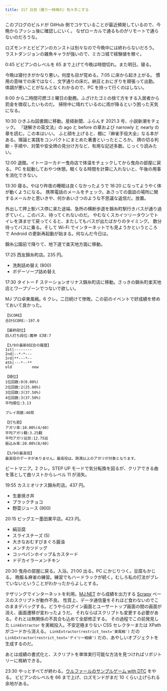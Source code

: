 ```yaml
---
title: 317 日目（曇り一時晴れ）色々手こずる
---
```


このブログのビルドが GitHub 側でコケていることが最近頻発しているので、今晩からプッシュ後に確認しにいく。
なぜローカルで通るものがリモートで通らないのだろうな。

ロズモンドとビビアンのカンストは別々なので今晩中には終わらないだろう。
ラストダンジョンの雑魚キャラが強いので、ミカコ城で経験値を稼ぐ。

0:45 ビビアンのレベルを 65 まで上げて今晩は時間切れ。また明日。寝る。

今晩は寝付きがかなり悪い。何度も目が覚める。7:05 に床から起き上がる。
慣用の意味での床ではなく、文字通りの床だ。納豆とおにぎりを頬張って出勤。
体調が悪いことがなんとなくわかるので、PC を持って行くのはしない。

8:00 から二時間可燃ゴミ曜日の勤務。ふざけたゴミの捨て方をする入居者から罰金を徴収したいものだ。
掃除中に晴れているのに雨が降るという困った天気になる。

10:30 ひきふね図書館に移動。産経新聞、ふらんす 2021.3 号、小説新潮をチェック。
『謎解きの英文法』の ago と before の章および narrowly と nearly の章を読む。この本はいい。
ふと顔を上げると、棚に『麻雀手役大全』なる本がある。理論と実践をコンパクトにまとめた著書といったところか。
牌の切る判断・手順や、対策や安全牌の見分け方など、有用な記述多数。じっくり読みたい。

12:00 退館。イトーヨーカドー曳舟店で体温をチェックしてから曳舟の部屋に戻る。
PC を起動しておやつ休憩。眠くなる時間を計算に入れないと、午後の用事を消化できない。

13:30 寝る。やはり昨夜の睡眠は良くなかったようで 16:20 になってようやく体が動くようになる。
携帯電話のメールをチェック。あさっての面談の場所に関するメールかと思いきや、何かあいさつのような不思議な返信だ。放置。

外出して押上駅バス停に来た途端、急所の横断歩道を錦糸町駅行きバスが通り過ぎていく。このバス、待ってくれないのだ。
やむなくスカイツリータウンでトイレを済ませて戻ってくると、またしてもバスが出たばかりのタイミング。
数分待ってバスに乗る。そして Wi-Fi でインターネットでも見ようかというところで Android の更新再起動が始まる。何なんだ今日は。

錦糸公園前で降りて、地下道で楽天地方面に移動。

17:25 西友錦糸町店。235 円。

* 洗剤詰め替え (800)
* ボデーソープ詰め替え

17:30 タイトー F ステーションオリナス錦糸町店に移動。さっきの錦糸町楽天地店とワープゾーンでつないで欲しい。

MJ プロ卓東風戦。6 クレ。二日続けて惨敗。この前のイベントで好成績を修めておいて良かった。

```text
【SCORE】
合計SCORE:-197.0

【最終段位】
四人打ち段位:魔神 幻球:7

【3/9の最新8試合の履歴】
1st|--------
2nd|--*-*---
3rd|**---*--
4th|---*--**
old         new

【順位】
1位回数:0(0.00%)
2位回数:2(25.00%)
3位回数:3(37.50%)
4位回数:3(37.50%)
平均順位:3.13

プレイ局数:40局

【打ち筋】
アガリ率:10.00%(4/40)
平均アガリ翻:3.25翻
平均アガリ巡目:12.75巡
振込み率:20.00%(8/40)

【3/9の最高役】
最高役のデータがありません。最高役は、跳満以上のアガリが対象となります。
```

ビートマニア。2 クレ。STEP UP モードで気分転換を図るが、クリアできる曲を落として曲リストからレベル 11 が消失。

19:55 カスミオリナス錦糸町店。437 円。

* 生姜焼き丼
* ブラックチョコ
* 野菜ジュース (900)

20:15 ビッグエー墨田業平店。423 円。

* 絹豆腐
* スライスチーズ (5)
* 大きなおむすびまぐろ醤油
* メンチカツドッグ
* コッペパンホイップ＆カスタード
* ドデカイラーメンチキン

20:30 曳舟の部屋に戻る。入浴。21:00 出る。PC にかじりつく。豆腐もかじる。
晩飯＆麻雀の練習。練習でもハードラックが続く。むしろ私の打法がブレていないということがわかったからよしとする。

テザリングでインターネットを利用。[MJ.NET][mjnet] から成績を出力する [Scrapy][scrapy] ベースのスクリプトが動作不良。
性質上、データ通信量をそれほど食わないのでこのままデバッグする。どうやらログイン画面とユーザートップ画面の間の画面が消え、画面遷移が変わったようだ。
それならばスクリプトも変更する必要がある。それとは無関係の不具合も込めて全部修正する。
その過程でこの前発見した `LinkExtractor` を実戦投入。不安定極まりない CSS セレクターまたは XPath がコードから消える。
`LinkExtractor(restrict_text='東風戦')` だの `LinkExtractor(restrict_text='デイリー戦績')` だの、あやしいオブジェクトを生成するのだ。

あとは成績の書式化と、スクリプトを単体実行可能な方法を見つければリポジトリーに格納できる。

23:30 やっとすべてが終わる。[ウルファールのサンプルゲーム with DTC][bshf21b] をやる。
ビビアンのレベルを 66 まで上げ、ロズモンドがまだ 10 くらい上げられる余地がある。

[bshf21b]: https://wodifes.net/game/show/446
[mjnet]: https://www.sega-mj.net/mjac_p/mjlogin/login.jsp
[scrapy]: https://scrapy.org/

